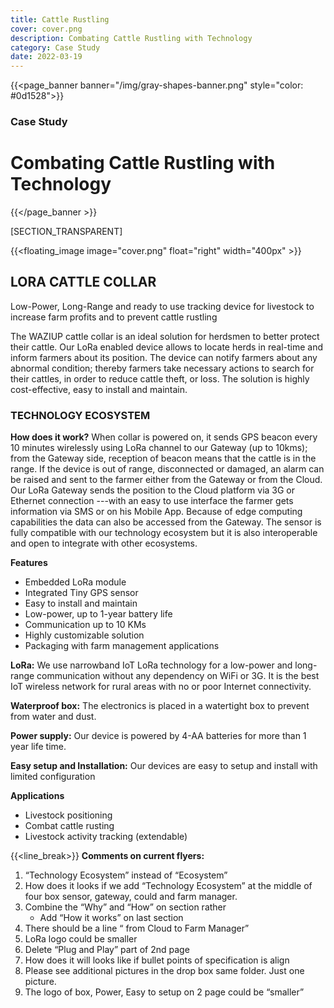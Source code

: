 ```yaml
---
title: Cattle Rustling
cover: cover.png
description: Combating Cattle Rustling with Technology
category: Case Study
date: 2022-03-19
---
```


{{<page_banner banner="/img/gray-shapes-banner.png" style="color: #0d1528">}}
### Case Study
# Combating Cattle Rustling with Technology
{{</page_banner >}}


[SECTION_TRANSPARENT]

{{<floating_image image="cover.png" float="right" width="400px" >}}

## LORA CATTLE COLLAR
Low-Power, Long-Range and ready to use tracking device for livestock to increase farm profits and to prevent cattle rustling 

The WAZIUP cattle collar is an ideal solution for herdsmen to better protect their cattle. Our LoRa enabled device allows to locate herds in real-time and inform farmers about its position. The device can notify farmers about any abnormal condition; thereby farmers take necessary actions to search for their cattles, in order to reduce cattle theft, or loss. The solution is highly cost-effective, easy to install and maintain. 
 

### TECHNOLOGY ECOSYSTEM 

**How does it work?**
When collar is powered on, it sends GPS beacon every 10 minutes wirelessly using LoRa channel to our Gateway (up to 10kms); from the Gateway side, reception of beacon means that the cattle is in the range. If the device is out of range, disconnected or damaged, an alarm can be raised and sent to the farmer either from the Gateway or from the Cloud. Our LoRa Gateway sends the position to the Cloud platform via 3G or Ethernet connection ---with an easy to use interface the farmer gets information via SMS or on his Mobile App. Because of edge computing capabilities the data can also be accessed from the Gateway. The sensor is fully compatible with our technology ecosystem but it is also interoperable and open to integrate with other ecosystems. 


**Features**
- Embedded LoRa module 
- Integrated Tiny GPS sensor 
- Easy to install and maintain 
- Low-power, up to 1-year battery life 
- Communication up to 10 KMs
- Highly customizable solution 
- Packaging with farm management applications 


**LoRa:** We use narrowband IoT LoRa technology for a low-power and long-range communication without any dependency on WiFi or 3G. It is the best IoT wireless network for rural areas with no or poor Internet connectivity. 

**Waterproof box:** The electronics is placed in a watertight box to prevent from water and dust. 

**Power supply:** Our device is powered by 4-AA batteries for more than 1 year life time. 

**Easy setup and Installation:** Our devices are easy to setup and install with limited configuration  

**Applications**
- Livestock positioning 
- Combat cattle rusting   
- Livestock activity tracking (extendable) 
 
{{<line_break>}}
**Comments on current flyers:** 
1. “Technology Ecosystem” instead of “Ecosystem”
2. How does it looks if we add “Technology Ecosystem” at the middle of four box sensor, gateway, could and farm manager.
3. Combine the “Why” and “How” on section rather 
    - Add “How it works” on last section
4. There should be a line “ from Cloud to Farm Manager”
5. LoRa logo could be smaller 
6. Delete “Plug and Play” part of 2nd page 
7. How does it will looks like if bullet points of specification is align 
81. Please see additional pictures in the drop box same folder. Just one picture. 
9. The logo of box, Power, Easy to setup on 2 page could be “smaller” 
